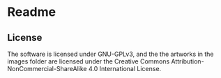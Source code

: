 
# Readme

## License

The software is licensed under GNU-GPLv3, and 
the the artworks in the images folder are licensed
under the Creative Commons Attribution-NonCommercial-ShareAlike 4.0 International License.
